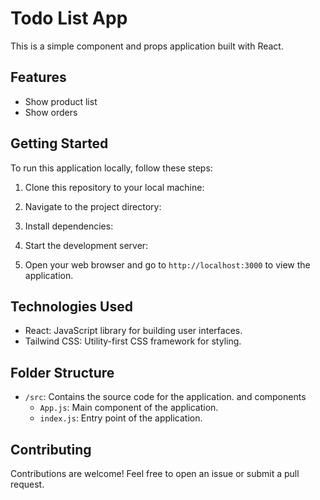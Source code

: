 # Todo List App

This is a simple component and props application built with React. 

## Features

- Show product list
- Show orders

## Getting Started

To run this application locally, follow these steps:

1. Clone this repository to your local machine:


2. Navigate to the project directory:


3. Install dependencies:


4. Start the development server:


5. Open your web browser and go to `http://localhost:3000` to view the application.

## Technologies Used

- React: JavaScript library for building user interfaces.
- Tailwind CSS: Utility-first CSS framework for styling.

## Folder Structure

- `/src`: Contains the source code for the application. and components
  - `App.js`: Main component of the application.
  - `index.js`: Entry point of the application.

## Contributing

Contributions are welcome! Feel free to open an issue or submit a pull request.

